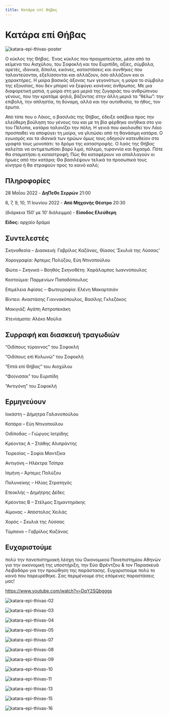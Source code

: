 ```yaml
---
title: Κατάρα επί Θήβας
---
```


# Κατάρα επί Θήβας

![katara-epi-thivas-poster](https://github.com/theatrikiopa/theatrikiopa.eu/assets/16403754/3b5c8ce7-f018-40d5-81fe-f15aeebc0f67)

Ο κύκλος της Θήβας. Ένας κύκλος που πραγματεύεται, μέσα από τα κείμενα του Αισχύλου, του Σοφοκλή και του Ευριπίδη, αξίες, σύμβολα, αρετές, ιδανικά, δίπολα, εικόνες, καταστάσεις και συνθήκες που ταλαντεύονται, εξελίσσονται και αλλάζουν, όσο αλλάζουν και οι χαρακτήρες. Η μοίρα βασικός άξονας των γεγονότων, η μοίρα το σύμβολο της εξουσίας, που δεν μπορεί να ξεφύγει κανένας άνθρωπος. Με μια διαφορετική ματιά, η μοίρα στη μια μεριά της ζυγαριάς του ανθρώπινου γένους, που την κρατάμε ψηλά, βάζοντας στην άλλη μεριά τα “θέλω”: την επιβολή, την απληστία, τη δύναμη, αλλά και την αυτοθυσία, το ήθος, τον έρωτα.

Από τότε που ο Λάιος, ο βασιλιάς της Θήβας, έδειξε ασέβεια προς την ελεύθερη βούληση του γένους του και με τη βία φέρθηκε ανήθικα στο γιο του Πέλοπα, κατάρα ταλανίζει την πόλη. Η γενιά που ακολουθεί τον Λάιο προσπαθεί να αποφύγει τη μοίρα, να γλιτώσει από τη θανάσιμη κατάρα. Ο εγωισμός και τα ιδανικά των ηρώων όμως τους οδηγούν κατευθείαν στο γραφτό τους μονοπάτι: το δρόμο της καταστροφής. Ο λαός της Θήβας καλείται να αντιμετωπίσει βαρύ λιμό, πόλεμο, τυραννία και διχασμό. Πότε θα σταματήσει η καταστροφή; Πώς θα καταφέρουν να απαλλαγούν οι ήρωες από την κατάρα; Θα βασιλέψουν τελικά τα προσωπικά τους κίνητρα ή θα στραφούν προς το κοινό καλό;

## Πληροφορίες
28 Μαΐου 2022 - **ΔηΠεΘε Σερρών** 21:00

6, 7, 9, 10, 11 Ιουνίου 2022 - **Από Μηχανής Θέατρο** 20:30

(διάρκεια 150′ με 10′ διάλειμμα) - **Είσοδος Ελεύθερη**

**Είδος:** αρχαίο δράμα

## Συντελεστές
Σκηνοθεσία – Διασκευή: Γαβρίλος Καζάνας, Θίασος ‘Σκυλιά της Λύσσας’

Χορογραφία: Άρτεμις Πολύζου, Εύη Ντινοπούλου

Φώτα – Σκηνικά – Βοηθός Σκηνοθέτη: Χαράλαμπος Ιωαννόπουλος

Κοστούμια: Παρμενίων Παπαδόπουλος

Επιμέλεια Αφίσας – Φωτογραφία: Ελένη Μακαρτσιάν

Βίντεο: Αναστάσης Γιαννακόπουλος, Βασίλης Γκλεζάκος

Μακιγιάζ: Αγάπη Αστροπεκάκη

Χτενίσματα: Αλέκο Μούλα

## Συρραφή και διασκευή τραγωδιών
“Οιδίπους τύραννος” του Σοφοκλή

“Οιδίπους επί Κολωνώ” του Σοφοκλή

“Επτά επί Θήβας” του Αισχύλου

“Φοίνισσαι” του Ευριπίδη

“Αντιγόνη” του Σοφοκλή

## Ερμηνεύουν
Ιοκάστη – Δήμητρα Γαλανοπούλου

Κατάρα – Εύη Ντινοπούλου

Οιδίποδας – Γιώργος Ιατρίδης

Κρέοντας Α – Στάθης Αλιπράντης

Τειρεσίας – Σοφία Μαντζίκα

Αντιγόνη – Ηλέκτρα Τσίπρα

Ισμήνη – Άρτεμις Πολύζου

Πολυνείκης – Ηλίας Στρατηγός

Ετεοκλής – Δημήτρης Δέδες

Κρέοντας Β – Στέλμος Σημαντηράκης

Αίμονας – Απόστολος Χειλάς

Χορός – Σκυλιά της Λύσσας

Τύμπανο – Γαβρίλος Καζάνας

## Ευχαριστούμε
πολύ την πανεπιστημιακή λέσχη του Οικονομικού Πανεπιστημίου Αθηνών για την οικονομική της υποστήριξη, την Εύα Φρέντζου & τον Παρασκευά Λειβαδάρο για την προώθηση της παράστασης. Ευχαριστούμε πολύ το κοινό που παρευρέθηκε. Σας περιμένουμε στις επόμενες παραστάσεις μας!

https://www.youtube.com/watch?v=DqY2SQbgggs

![katara-epi-thivas-02](https://github.com/theatrikiopa/theatrikiopa.eu/assets/16403754/8b3f5930-9465-42ec-b615-0b68c9892a2f)

![katara-epi-thivas-03](https://github.com/theatrikiopa/theatrikiopa.eu/assets/16403754/77ca890c-68a9-4641-8d1b-1ab10da788bb)

![katara-epi-thivas-04](https://github.com/theatrikiopa/theatrikiopa.eu/assets/16403754/8a047365-b8b4-4ffd-b7a3-889e1242592d)

![katara-epi-thivas-05](https://github.com/theatrikiopa/theatrikiopa.eu/assets/16403754/5e4a1479-2db6-4218-8eb7-2c5cc733cfdf)

![katara-epi-thivas-07](https://github.com/theatrikiopa/theatrikiopa.eu/assets/16403754/042021af-ba70-47d5-b4a7-33d431d9ca15)

![katara-epi-thivas-08](https://github.com/theatrikiopa/theatrikiopa.eu/assets/16403754/9de2dd9a-cbfa-4890-bcc9-fb6567d683fa)

![katara-epi-thivas-09](https://github.com/theatrikiopa/theatrikiopa.eu/assets/16403754/094080b2-c362-4838-a302-02305a892790)

![katara-epi-thivas-10](https://github.com/theatrikiopa/theatrikiopa.eu/assets/16403754/72a1802d-4a98-4adc-b708-e48de787bd4f)

![katara-epi-thivas-11](https://github.com/theatrikiopa/theatrikiopa.eu/assets/16403754/a9fbab49-4ab3-4158-aaf6-7f97b7487e97)

![katara-epi-thivas-13](https://github.com/theatrikiopa/theatrikiopa.eu/assets/16403754/1046162b-6674-4404-b529-4ccd6d67f75b)

![katara-epi-thivas-15](https://github.com/theatrikiopa/theatrikiopa.eu/assets/16403754/b7b72561-e9d5-47db-a5f3-b9a821892bbb)

![katara-epi-thivas-16](https://github.com/theatrikiopa/theatrikiopa.eu/assets/16403754/b6114341-679a-4b9a-87aa-4bebf0f9ca53)
